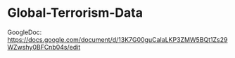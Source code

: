 # Global-Terrorism-Data

GoogleDoc: https://docs.google.com/document/d/13K7G00guCaIaLKP3ZMW5BQt1Zs29WZwshy0BFCnb04s/edit
